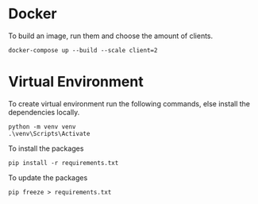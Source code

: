 # Docker 

To build an image,  run them and choose the amount of clients.
```
docker-compose up --build --scale client=2
```

# Virtual Environment 

To create virtual environment run the following commands, else install the dependencies locally.
```
python -m venv venv
.\venv\Scripts\Activate
```

To install the packages
```
pip install -r requirements.txt
```

To update the packages
```
pip freeze > requirements.txt
```
